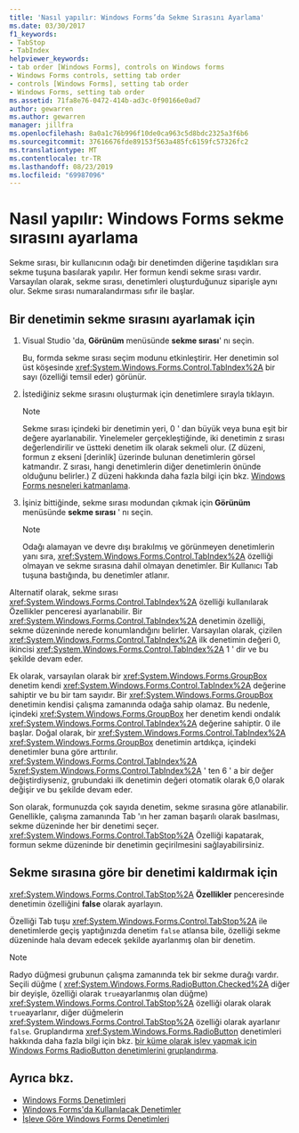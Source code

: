 ```yaml
---
title: 'Nasıl yapılır: Windows Forms’da Sekme Sırasını Ayarlama'
ms.date: 03/30/2017
f1_keywords:
- TabStop
- TabIndex
helpviewer_keywords:
- tab order [Windows Forms], controls on Windows forms
- Windows Forms controls, setting tab order
- controls [Windows Forms], setting tab order
- Windows Forms, setting tab order
ms.assetid: 71fa8e76-0472-414b-ad3c-0f90166e0ad7
author: gewarren
ms.author: gewarren
manager: jillfra
ms.openlocfilehash: 8a0a1c76b996f10de0ca963c5d8bdc2325a3f6b6
ms.sourcegitcommit: 37616676fde89153f563a485fc6159fc57326fc2
ms.translationtype: MT
ms.contentlocale: tr-TR
ms.lasthandoff: 08/23/2019
ms.locfileid: "69987096"
---
```

# <a name="how-to-set-the-tab-order-on-windows-forms"></a>Nasıl yapılır: Windows Forms sekme sırasını ayarlama

Sekme sırası, bir kullanıcının odağı bir denetimden diğerine taşıdıkları sıra sekme tuşuna basılarak yapılır. Her formun kendi sekme sırası vardır. Varsayılan olarak, sekme sırası, denetimleri oluşturduğunuz siparişle aynı olur. Sekme sırası numaralandırması sıfır ile başlar.

## <a name="to-set-the-tab-order-of-a-control"></a>Bir denetimin sekme sırasını ayarlamak için

1. Visual Studio 'da, **Görünüm** menüsünde **sekme sırası**' nı seçin.

   Bu, formda sekme sırası seçim modunu etkinleştirir. Her denetimin sol üst köşesinde <xref:System.Windows.Forms.Control.TabIndex%2A> bir sayı (özelliği temsil eder) görünür.

2. İstediğiniz sekme sırasını oluşturmak için denetimlere sırayla tıklayın.

   > [!NOTE]
   > Sekme sırası içindeki bir denetimin yeri, 0 ' dan büyük veya buna eşit bir değere ayarlanabilir. Yinelemeler gerçekleştiğinde, iki denetimin z sırası değerlendirilir ve üstteki denetim ilk olarak sekmeli olur. (Z düzeni, formun z ekseni [derinlik] üzerinde bulunan denetimlerin görsel katmandır. Z sırası, hangi denetimlerin diğer denetimlerin önünde olduğunu belirler.) Z düzeni hakkında daha fazla bilgi için bkz. [Windows Forms nesneleri katmanlama](how-to-layer-objects-on-windows-forms.md).

3. İşiniz bittiğinde, sekme sırası modundan çıkmak için **Görünüm** menüsünde **sekme sırası** ' nı seçin.

   > [!NOTE]
   > Odağı alamayan ve devre dışı bırakılmış ve görünmeyen denetimlerin yanı sıra, <xref:System.Windows.Forms.Control.TabIndex%2A> özelliği olmayan ve sekme sırasına dahil olmayan denetimler. Bir Kullanıcı Tab tuşuna bastığında, bu denetimler atlanır.

Alternatif olarak, sekme sırası <xref:System.Windows.Forms.Control.TabIndex%2A> özelliği kullanılarak Özellikler penceresi ayarlanabilir. Bir <xref:System.Windows.Forms.Control.TabIndex%2A> denetimin özelliği, sekme düzeninde nerede konumlandığını belirler. Varsayılan olarak, çizilen <xref:System.Windows.Forms.Control.TabIndex%2A> ilk denetimin değeri 0, ikincisi <xref:System.Windows.Forms.Control.TabIndex%2A> 1 ' dir ve bu şekilde devam eder.

Ek olarak, varsayılan olarak bir <xref:System.Windows.Forms.GroupBox> denetim kendi <xref:System.Windows.Forms.Control.TabIndex%2A> değerine sahiptir ve bu bir tam sayıdır. Bir <xref:System.Windows.Forms.GroupBox> denetimin kendisi çalışma zamanında odağa sahip olamaz. Bu nedenle, içindeki <xref:System.Windows.Forms.GroupBox> her denetim kendi ondalık <xref:System.Windows.Forms.Control.TabIndex%2A> değerine sahiptir. 0 ile başlar. Doğal olarak, bir <xref:System.Windows.Forms.Control.TabIndex%2A> <xref:System.Windows.Forms.GroupBox> denetimin artdıkça, içindeki denetimler buna göre arttırılır. <xref:System.Windows.Forms.Control.TabIndex%2A> 5<xref:System.Windows.Forms.Control.TabIndex%2A> ' ten 6 ' a bir değer değiştirdiyseniz, grubundaki ilk denetimin değeri otomatik olarak 6,0 olarak değişir ve bu şekilde devam eder.

Son olarak, formunuzda çok sayıda denetim, sekme sırasına göre atlanabilir. Genellikle, çalışma zamanında Tab 'ın her zaman başarılı olarak basılması, sekme düzeninde her bir denetimi seçer. <xref:System.Windows.Forms.Control.TabStop%2A> Özelliği kapatarak, formun sekme düzeninde bir denetimin geçirilmesini sağlayabilirsiniz.

## <a name="to-remove-a-control-from-the-tab-order"></a>Sekme sırasına göre bir denetimi kaldırmak için

<xref:System.Windows.Forms.Control.TabStop%2A> **Özellikler** penceresinde denetimin özelliğini **false** olarak ayarlayın.

Özelliği Tab tuşu <xref:System.Windows.Forms.Control.TabStop%2A> ile denetimlerde geçiş yaptığınızda denetim `false` atlansa bile, özelliği sekme düzeninde hala devam edecek şekilde ayarlanmış olan bir denetim.

> [!NOTE]
> Radyo düğmesi grubunun çalışma zamanında tek bir sekme durağı vardır. Seçili düğme ( <xref:System.Windows.Forms.RadioButton.Checked%2A> diğer bir deyişle, özelliği olarak `true`ayarlanmış olan düğme) <xref:System.Windows.Forms.Control.TabStop%2A> özelliği olarak olarak `true`ayarlanır, diğer düğmelerin <xref:System.Windows.Forms.Control.TabStop%2A> özelliği olarak ayarlanır `false`. Gruplandırma <xref:System.Windows.Forms.RadioButton> denetimleri hakkında daha fazla bilgi için bkz. [bir küme olarak işlev yapmak için Windows Forms RadioButton denetimlerini gruplandırma](how-to-group-windows-forms-radiobutton-controls-to-function-as-a-set.md).

## <a name="see-also"></a>Ayrıca bkz.

- [Windows Forms Denetimleri](index.md)
- [Windows Forms'da Kullanılacak Denetimler](controls-to-use-on-windows-forms.md)
- [İşleve Göre Windows Forms Denetimleri](windows-forms-controls-by-function.md)

